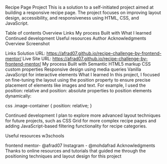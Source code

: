 Recipe Page Project
This is a solution to a self-initiated project aimed at building a responsive recipe page. The project focuses on improving layout design, accessibility, and responsiveness using HTML, CSS, and JavaScript.

Table of contents
Overview
Links
My process
Built with
What I learned
Continued development
Useful resources
Author
Acknowledgments
Overview
Screenshot


Links
Solution URL: https://afrad07.github.io/recipe-challenge-by-frontend-mentor/
Live Site URL: https://afrad07.github.io/recipe-challenge-by-frontend-mentor/
My process
Built with
Semantic HTML5 markup
CSS custom properties
Responsive design using media queries
Vanilla JavaScript for interactive elements
What I learned
In this project, I focused on fine-tuning the layout using the position property to ensure precise placement of elements like images and text. For example, I used the position: relative and position: absolute properties to position elements dynamically:

css
.image-container {
  position: relative;
}

Continued development
I plan to explore more advanced layout techniques for future projects, such as CSS Grid for more complex recipe pages and adding JavaScript-based filtering functionality for recipe categories.

Useful resources
w3schools

frontend mentor- @afrad07
Instagram - @mohdafrad
Acknowledgments
Thanks to online resources and tutorials that guided me through the positioning techniques and layout design for this project
